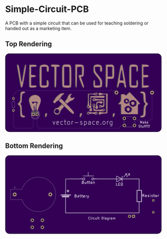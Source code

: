 # Simple-Circuit-PCB
A PCB with a simple circuit that can be used for teaching soldering or handed out as a marketing item.

## Top Rendering
![](img/oshpark-top.png)

## Bottom Rendering
![](img/oshpark-bottom.png)
